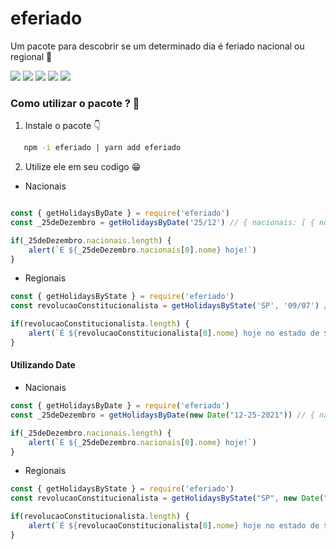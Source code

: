 # eferiado
Um pacote para descobrir se um determinado dia é feriado nacional ou regional 📅

![](https://img.shields.io/npm/dw/eferiado)
![](https://img.shields.io/npm/v/eferiado)
![](https://img.shields.io/github/contributors/paulohenriquesn/eferiado)
![](https://img.shields.io/npm/l/eferiado)
![](https://img.shields.io/github/license/paulohenriquesn/eferiado)

### Como utilizar o pacote ? 📝

1. Instale o pacote 👇

```sh
   npm -i eferiado | yarn add eferiado
   ```

2. Utilize ele em seu codigo 😁

* Nacionais

```js

const { getHolidaysByDate } = require('eferiado')
const _25deDezembro = getHolidaysByDate('25/12') // { nacionais: [ { nome: 'Natal' } ], regionais: [], data: '25/12' }

if(_25deDezembro.nacionais.length) {
    alert(`É ${_25deDezembro.nacionais[0].nome} hoje!`)
}

```

* Regionais
```js
const { getHolidaysByState } = require('eferiado')
const revolucaoConstitucionalista = getHolidaysByState('SP', '09/07') // [ { estado: 'SP', data: '09/07', nome: 'Revolução Constitucionalista de 1932, também conhecida como Revolução de 1932 ou Guerra Paulista, foi o movimento armado ocorrido nos estados de São Paulo, Mato Grosso do Sul e Rio Grande do Sul, entre julho e outubro de 1932, que tinha por objetivo derrubar o governo provisório de Getúlio Vargas e convocar uma Assembleia Nacional Constituinte.' } ]

if(revolucaoConstitucionalista.length) {
    alert(`É ${revolucaoConstitucionalista[0].nome} hoje no estado de ${revolucaoConstitucionalista[0].estado}`)
}

```

#### Utilizando Date

* Nacionais
```js 
const { getHolidaysByDate } = require('eferiado')
const _25deDezembro = getHolidaysByDate(new Date("12-25-2021")) // { nacionais: [ { nome: 'Natal' } ], regionais: [], data: '25/12' }

if(_25deDezembro.nacionais.length) {
    alert(`É ${_25deDezembro.nacionais[0].nome} hoje!`)
}
```

* Regionais
```js 
const { getHolidaysByState } = require('eferiado')
const revolucaoConstitucionalista = getHolidaysByState("SP", new Date("07-09-2021")) // [ { estado: 'SP', data: '09/07', nome: 'Revolução Constitucionalista de 1932, também conhecida como Revolução de 1932 ou Guerra Paulista, foi o movimento armado ocorrido nos estados de São Paulo, Mato Grosso do Sul e Rio Grande do Sul, entre julho e outubro de 1932, que tinha por objetivo derrubar o governo provisório de Getúlio Vargas e convocar uma Assembleia Nacional Constituinte.' } ]

if(revolucaoConstitucionalista.length) {
    alert(`É ${revolucaoConstitucionalista[0].nome} hoje no estado de ${revolucaoConstitucionalista[0].estado}`)
}
